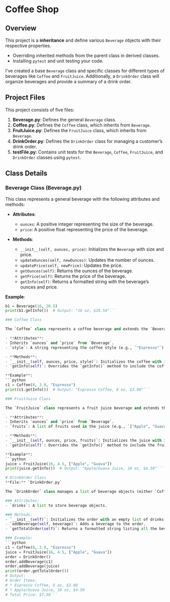 # Coffee Shop 

## Overview

This project is a  **inheritance** and define various `Beverage` objects with their respective properties.

- Overriding inherited methods from the parent class in derived classes.
- Installing `pytest` and unit testing your code.

I've created a base `Beverage` class and specific classes for different types of beverages like `Coffee` and `FruitJuice`. Additionally, a `DrinkOrder` class will organize beverages and provide a summary of a drink order. 

## Project Files

This project consists of five files:

1. **Beverage.py**: Defines the general `Beverage` class.
2. **Coffee.py**: Defines the `Coffee` class, which inherits from `Beverage`.
3. **FruitJuice.py**: Defines the `FruitJuice` class, which inherits from `Beverage`.
4. **DrinkOrder.py**: Defines the `DrinkOrder` class for managing a customer’s drink order.
5. **testFile.py**: Contains unit tests for the `Beverage`, `Coffee`, `FruitJuice`, and `DrinkOrder` classes using `pytest`.

## Class Details

### Beverage Class (Beverage.py)

This class represents a general beverage with the following attributes and methods:

- **Attributes**:
  - `ounces`: A positive integer representing the size of the beverage.
  - `price`: A positive float representing the price of the beverage.

- **Methods**:
  - `__init__(self, ounces, price)`: Initializes the `Beverage` with size and price.
  - `updateOunces(self, newOunces)`: Updates the number of ounces.
  - `updatePrice(self, newPrice)`: Updates the price.
  - `getOunces(self)`: Returns the ounces of the beverage.
  - `getPrice(self)`: Returns the price of the beverage.
  - `getInfo(self)`: Returns a formatted string with the beverage’s ounces and price.

**Example**:
```python
b1 = Beverage(16, 20.5)
print(b1.getInfo())  # Output: "16 oz, $20.50"```

### Coffee Class

The `Coffee` class represents a coffee beverage and extends the `Beverage` class.

- **Attributes**:
- Inherits `ounces` and `price` from `Beverage`.
- `style`: A string representing the coffee style (e.g., `"Espresso"`).

- **Methods**:
- `__init__(self, ounces, price, style)`: Initializes the coffee with its size, price, and style.
- `getInfo(self)`: Overrides the `getInfo()` method to include the coffee style in the returned string.

**Example**:
```python
c1 = Coffee(8, 3.0, "Espresso")
print(c1.getInfo())  # Output: "Espresso Coffee, 8 oz, $3.00"```

### FruitJuice Class

The `FruitJuice` class represents a fruit juice beverage and extends the `Beverage` class.

- **Attributes**:
- Inherits `ounces` and `price` from `Beverage`.
- `fruits`: A list of fruits used in the juice (e.g., `["Apple", "Guava"]`).

- **Methods**:
- `__init__(self, ounces, price, fruits)`: Initializes the juice with its size, price, and list of fruits.
- `getInfo(self)`: Overrides the `getInfo()` method to include the fruits used in the returned string.

**Example**:
```python
juice = FruitJuice(16, 4.5, ["Apple", "Guava"])
print(juice.getInfo())  # Output: "Apple/Guava Juice, 16 oz, $4.50"```

# DrinkOrder Class
**File:** `DrinkOrder.py`

The `DrinkOrder` class manages a list of beverage objects (either `Coffee` or `FruitJuice`) and calculates the total price of the order.

### Attributes:
- `drinks`: A list to store beverage objects.

### Methods:
- `__init__(self)`: Initializes the order with an empty list of drinks.
- `addBeverage(self, beverage)`: Adds a beverage to the order.
- `getTotalOrder(self)`: Returns a formatted string listing all the beverages in the order and the total price.

### Example:
```python
c1 = Coffee(8, 3.0, "Espresso")
juice = FruitJuice(16, 4.5, ["Apple", "Guava"])
order = DrinkOrder()
order.addBeverage(c1)
order.addBeverage(juice)
print(order.getTotalOrder())
# Output:
# Order Items:
# * Espresso Coffee, 8 oz, $3.00
# * Apple/Guava Juice, 16 oz, $4.50
# Total Price: $7.50```



